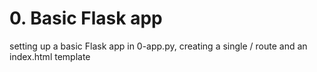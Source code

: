 # 0. Basic Flask app
setting up a basic Flask app in 0-app.py, creating a single / route and an index.html template
